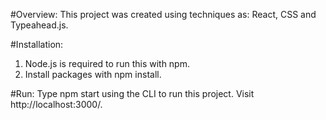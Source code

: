 #Overview:
This project was created using techniques as: React, CSS and Typeahead.js.

#Installation:
1. Node.js is required to run this with npm.
2. Install packages with npm install.

#Run:
Type npm start using the CLI to run this project. Visit http://localhost:3000/.
